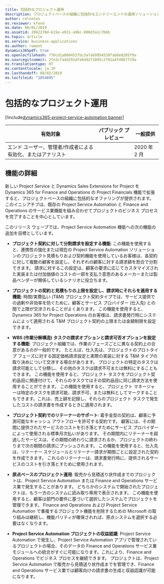 ```yaml
---
title: 包括的なプロジェクト運用
description: プロジェクトベースの組織に包括的なエンドツーエンドの運用ソリューションを提供する新しいイニシアチブ。
author: relnotes
ms.reviewer: kfend
ms.date: 08/01/2019
ms.assetid: 2862278d-615e-e911-a96c-000d3a1c7bbb
ms.topic: article
ms.service: business-applications
ms.author: rumant
dynamics365pdf: true
ms.openlocfilehash: 770cd1a868452fbc3a7ab9954539fab8e8205f9a
ms.sourcegitcommit: 2fe3cfa4d291dfe6492f1095c2f01a4fd8b7719a
ms.translationtype: HT
ms.contentlocale: ja-JP
ms.lasthandoff: 08/02/2019
ms.locfileid: "1854605"
---
```

# <a name="comprehensive-project-operations"></a>包括的なプロジェクト運用
[!include[dynamics365-project-service-automation banner](../includes/dynamics365-project-service-automation.md)]

| 有効対象    |  パブリック プレビュー | 一般提供 | 
| ---------- | ---------- |---------- |
|エンド ユーザー、管理者/作成者による有効化、またはアナリスト|| 2020 年 2 月|






## <a name="feature-details"></a>機能の詳細
<!--feature detail start -->
新しい Project Service と Dynamics Sales Extensions for Project を Dynamics 365 for Finance and Operations の Project Financials 機能で拡張すると、プロジェクトベースの組織に包括的なオファリングが提供されます。 このイニシアチブは、既存の Project Service Automation と Finance and Operations のサービス業機能を組み合わせてプロジェクトのビジネス プロセスを完了することを中心としています。

このリリース ウェーブでは、Project Service Automation 機能への次の機能の追加を目標としています。

- **プロジェクト契約に対して分割請求を設定する機能**: この機能を使用すると、連携性の強化または現在の Project Service Automation ソリューションのプロジェクト見積もりおよび契約機能を使用しているお客様は、各契約に対して複数の顧客を設定し、それぞれの顧客に対する請求額を割合で分割できます。 請求に対するこの設定は、顧客の要求に応じてカスタマイズされた実装または付加価値のコストの一部を支払う意思のあるメーカーまたは製品ベンダーが関係しているシナリオに役立ちます。

- **プロジェクトの契約と見積もりの上限を設定し、請求時にそれらを適用する機能**: 時間/実費払い (T&M) プロジェクト契約タイプでは、サービス提供での過剰や非効率を防ぐために、顧客とサービス プロバイダー (仕入先) との間で上限が交渉されることがよくあります。 この機能を使用すると、Dynamics 365 for Project Operations のお客様は、請求書発行時にシステムによって適用される T&M プロジェクト契約の上限または金額制限を設定できます。

- **WBS (作業分解構造) タスクの請求オプションと請求可否オプションを設定する機能**: プロジェクト組織では、作業のフェーズごとに異なる契約上の合意があるのが一般的です。 たとえば、仕入先は、プロジェクトのプロトタイプ フェーズに対する固定価格請求設定と実際の実装に対する T&M タイプの取り決めについて交渉する場合があります。 プロジェクトの特定のタスクは請求可能として分類し、その他のタスクは請求不可または無料にすることもできます。 この機能を使用すると、プロジェクト タスクをプロジェクト契約品目に関連付けて、それらのタスクではその契約品目に同じ請求方法を使用することができます。 この機能を使用すると、プロジェクト マネージャーは特定のタスクを請求可能、請求不可、または無料としてマークすることもできます。これは、売上額を記録し、それらのプロジェクト タスクで発生したコストの請求書を作成するときに適用されます。

- **プロジェクト契約でのリテーナーのサポート**: 着手金型の契約は、顧客に予測可能なキャッシュ アウトフローを許可する契約です。 顧客には、その期間に提供されたサービスのコストを引き落とすためにサービス プロバイダーによって使用される標準月次払いがあります。 その期間内にリテーナーを超過したサービスは、その期間の終わりに請求されるか、プロジェクトの終わりまで次の期間の請求にプッシュされます。 この機能を使用すると、仕入先は、リテーナー スケジュールとリテーナー請求が期間ごとに設定された契約を作成できます。 これらのリテーナーは、請求書発行時に、提供されるサービスのコストを引き落とすために使用されます。

- **原点ベースのプロジェクト運用**: 販売から見積送り状作成までのプロジェクトは、Project Service Automation または Finance and Operations サービス業で発生することがあります。 どちらかのシステムで開始されたプロジェクトは、もう一方のシステムに読み取り専用で表示されます。 この機能を使用すると、顧客は部門の要件に基づいて選択したシステムでプロジェクトを管理できます。 Finance and Operations および Project Service Automation で重複するプロジェクト機能を削除するための Microsoft の取り組みは継続し、機能パリティが確保されれば、原点システムを選択する必要はなくなります。

- **Project Service Automation プロジェクトの収益認識**: Project Service Automation で発生し、Project Service Automation アプリで管理されているプロジェクトの場合、そのデータの Finance and Operations サービス業モジュールへの統合がすぐに可能になります。これにより、Finance and Operations でビジネス プロセスを継続できます。 プロジェクトは、Project Service Automation で販売から見積送り状作成までを管理でき、Finance and Operations サービス業では顧客向けの請求書の生成と収益認識が可能になります。
<!--feature detail end -->











